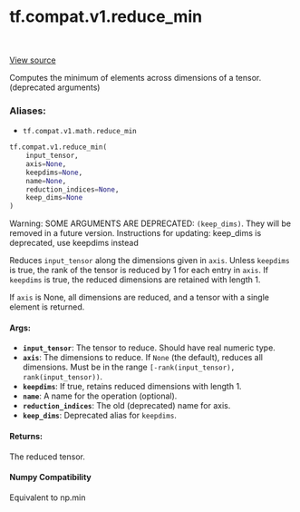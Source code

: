 <div itemscope itemtype="http://developers.google.com/ReferenceObject">
<meta itemprop="name" content="tf.compat.v1.reduce_min" />
<meta itemprop="path" content="Stable" />
</div>

# tf.compat.v1.reduce_min

<!-- Insert buttons -->

<table class="tfo-notebook-buttons tfo-api" align="left">
</table>

<a target="_blank" href="/code/stable/tensorflow/python/ops/math_ops.py">View source</a>



<!-- Start diff -->
Computes the minimum of elements across dimensions of a tensor. (deprecated arguments)

### Aliases:

* `tf.compat.v1.math.reduce_min`


``` python
tf.compat.v1.reduce_min(
    input_tensor,
    axis=None,
    keepdims=None,
    name=None,
    reduction_indices=None,
    keep_dims=None
)
```



<!-- Placeholder for "Used in" -->

Warning: SOME ARGUMENTS ARE DEPRECATED: `(keep_dims)`. They will be removed in a future version.
Instructions for updating:
keep_dims is deprecated, use keepdims instead

Reduces `input_tensor` along the dimensions given in `axis`.
Unless `keepdims` is true, the rank of the tensor is reduced by 1 for each
entry in `axis`. If `keepdims` is true, the reduced dimensions
are retained with length 1.

If `axis` is None, all dimensions are reduced, and a
tensor with a single element is returned.

#### Args:


* <b>`input_tensor`</b>: The tensor to reduce. Should have real numeric type.
* <b>`axis`</b>: The dimensions to reduce. If `None` (the default), reduces all
  dimensions. Must be in the range `[-rank(input_tensor),
  rank(input_tensor))`.
* <b>`keepdims`</b>: If true, retains reduced dimensions with length 1.
* <b>`name`</b>: A name for the operation (optional).
* <b>`reduction_indices`</b>: The old (deprecated) name for axis.
* <b>`keep_dims`</b>: Deprecated alias for `keepdims`.


#### Returns:

The reduced tensor.




#### Numpy Compatibility
Equivalent to np.min

